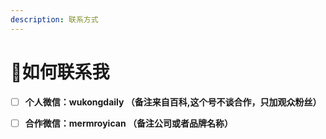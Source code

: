 ```yaml
---
description: 联系方式
---
```


# 📱如何联系我

* [ ] **个人微信：wukongdaily （备注来自百科,这个号不谈合作，只加观众粉丝）**
* [ ] **合作微信：mermroyican   （备注公司或者品牌名称）**



